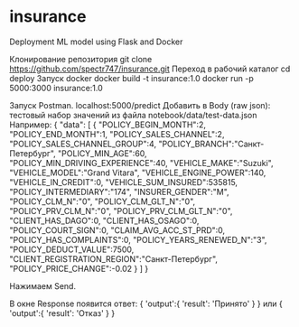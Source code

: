 # insurance
Deployment ML model using Flask and Docker

Клонирование репозитория
git clone https://github.com/spectr747/insurance.git
Переход в рабочий каталог
cd deploy
Запуск docker
docker build -t insurance:1.0 
docker run -p 5000:3000 insurance:1.0

Запуск Postman.
localhost:5000/predict
Добавить в Body (raw json):
тестовый набор значений из файла notebook/data/test-data.json
Например:
{
  "data": [
    {
      "POLICY_BEGIN_MONTH":2,
      "POLICY_END_MONTH":1,
      "POLICY_SALES_CHANNEL":2,
      "POLICY_SALES_CHANNEL_GROUP":4,
      "POLICY_BRANCH":"Санкт-Петербург",
      "POLICY_MIN_AGE":60,
      "POLICY_MIN_DRIVING_EXPERIENCE":40,
      "VEHICLE_MAKE":"Suzuki",
      "VEHICLE_MODEL":"Grand Vitara",
      "VEHICLE_ENGINE_POWER":140,
      "VEHICLE_IN_CREDIT":0,
      "VEHICLE_SUM_INSURED":535815,
      "POLICY_INTERMEDIARY":"174",
      "INSURER_GENDER":"M",
      "POLICY_CLM_N":"0",
      "POLICY_CLM_GLT_N":"0",
      "POLICY_PRV_CLM_N":"0",
      "POLICY_PRV_CLM_GLT_N":"0",
      "CLIENT_HAS_DAGO":0,
      "CLIENT_HAS_OSAGO":0,
      "POLICY_COURT_SIGN":0,
      "CLAIM_AVG_ACC_ST_PRD":0,
      "POLICY_HAS_COMPLAINTS":0,
      "POLICY_YEARS_RENEWED_N":"3",
      "POLICY_DEDUCT_VALUE":7500,
      "CLIENT_REGISTRATION_REGION":"Санкт-Петербург",
      "POLICY_PRICE_CHANGE":-0.02
    }
  ]
}

Нажимаем Send.

В окне Response появится ответ: 
{
	'output':{
		'result': 'Принято'
	}
}
или
{
	'output':{
		'result': 'Отказ'
	}
}
